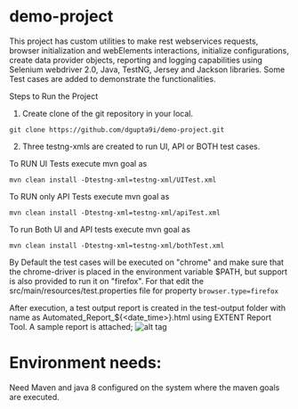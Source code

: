 # demo-project

This project has custom utilities to make rest webservices requests, browser initialization and webElements interactions, initialize configurations, create data provider objects, reporting and logging capabilities using Selenium webdriver 2.0, Java, TestNG, Jersey and Jackson libraries. Some Test cases are added to demonstrate the functionalities. 

Steps to Run the Project

1) Create clone of the git repository in your local.

```
git clone https://github.com/dgupta9i/demo-project.git
```

2) Three testng-xmls are created to run UI, API or BOTH test cases.

To RUN UI Tests execute mvn goal as

```
mvn clean install -Dtestng-xml=testng-xml/UITest.xml
```
                     
To RUN only API Tests execute mvn goal as 

```
mvn clean install -Dtestng-xml=testng-xml/apiTest.xml
```
                      
To run Both UI and API tests execute mvn goal as

```
mvn clean install -Dtestng-xml=testng-xml/bothTest.xml
```
   
By Default the test cases will be executed on "chrome" and make sure that the chrome-driver is placed in the environment variable $PATH, but support is also provided to run it on "firefox". For that edit the src/main/resources/test.properties file for property `browser.type=firefox`
   
After execution, a test output report is created in the test-output folder with name as  Automated_Report_${<date_time>}.html using EXTENT Report Tool. A sample report is attached;
![alt tag](https://github.com/dgupta9i/demo-project/blob/master/report-screenshot.png)

# Environment needs:
Need Maven and java 8 configured on the system where the maven goals are executed.  

